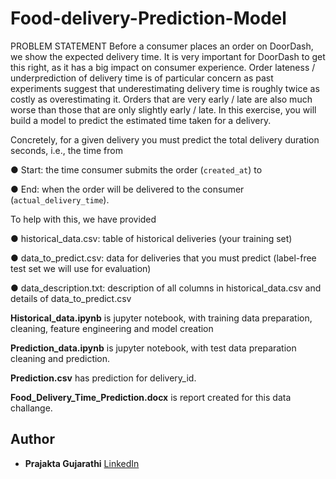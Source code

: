 # Food-delivery-Prediction-Model
PROBLEM STATEMENT
Before a consumer places an order on DoorDash, we show the expected delivery time. It is very important for DoorDash to get this right, as it has a big impact on consumer experience. Order lateness / underprediction of delivery time is of particular concern as past experiments suggest that underestimating delivery time is roughly twice as costly as overestimating it. Orders that are very early / late are also much worse than those that are only slightly early / late. In this exercise, you will build a model to predict the estimated time taken for a delivery. 

Concretely, for a given delivery you must predict the total delivery duration seconds, i.e., the time from 

● Start: the time consumer submits the order (`created_at`) to

● End: when the order will be delivered to the consumer (`actual_delivery_time`). 

To help with this, we have provided 

● historical_data.csv: table of historical deliveries (your training set) 

● data_to_predict.csv: data for deliveries that you must predict (label-free test set we will use for evaluation) 

● data_description.txt: description of all columns in historical_data.csv and details of data_to_predict.csv

**Historical_data.ipynb** is jupyter notebook, with training data preparation, cleaning, feature engineering and model creation

**Prediction_data.ipynb** is jupyter notebook, with test data preparation cleaning and prediction. 

**Prediction.csv** has prediction for delivery_id. 

**Food_Delivery_Time_Prediction.docx** is report created for this data challange. 

## Author

- **Prajakta Gujarathi** [LinkedIn](https://www.linkedin.com/in/prajakta-gujarathi/)
